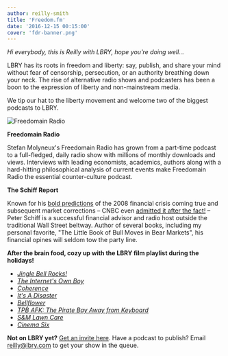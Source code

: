 ```yaml
---
author: reilly-smith
title: 'Freedom.fm'
date: '2016-12-15 00:15:00'
cover: 'fdr-banner.png'
---
```


*Hi everybody, this is Reilly with LBRY, hope you're doing well...*

LBRY has its roots in freedom and liberty: say, publish, and share your mind without fear of censorship, persecution, or an authority breathing down your neck. The rise of alternative radio shows and podcasters has been a boon to the expression of liberty and non-mainstream media.

We tip our hat to the liberty movement and welcome two of the biggest podcasts to LBRY.

![Freedomain Radio](/img/news/fdr-inline.png)

**Freedomain Radio**

Stefan Molyneux's Freedomain Radio has grown from a part-time podcast to a full-fledged, daily radio show with millions of monthly downloads and views. Interviews with leading economists, academics, authors along with a hard-hitting philosophical analysis of current events make Freedomain Radio the essential counter-culture podcast.


**The Schiff Report**

Known for his [bold predictions](https://www.youtube.com/watch?v=LfascZSTU4o) of the 2008 financial crisis coming true and subsequent market corrections – CNBC even [admitted it after the fact!](https://www.youtube.com/watch?v=5sie11QXI_Q) – Peter Schiff is a successful financial advisor and radio host outside the traditional Wall Street beltway. Author of several books, including my personal favorite, "The Little Book of Bull Moves in Bear Markets", his financial opines will seldom tow the party line.

**After the brain food, cozy up with the LBRY film playlist during the holidays!**
- [*Jingle Bell Rocks!*](https://open.lbry.com/jinglebellrocks)
- [*The Internet's Own Boy*](https://open.lbry.com/theinternetsownboy)
- [*Coherence*](https://open.lbry.com/coherence)
- [*It's A Disaster*](https://open.lbry.com/itsadisaster)
- [*Bellflower*](https://open.lbry.com/bellfower)
- [*TPB AFK: The Pirate Bay Away from Keyboard*](https://open.lbry.com/tpbafk)
- [*S&M Lawn Care*](https://open.lbry.com/smlawncare)
- [*Cinema Six*](https://open.lbry.com/cinemasix)

**Not on LBRY yet?** [Get an invite here](/get). Have a podcast to publish? Email [reilly@lbry.com](mailto:reilly@lbry.com) to get your show in the queue.
